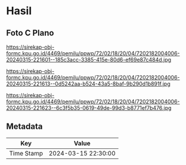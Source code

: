 # Hasil

## Foto C Plano

https://sirekap-obj-formc.kpu.go.id/4469/pemilu/ppwp/72/02/18/20/04/7202182004006-20240315-221601--185c3acc-3385-415e-80d6-ef69e87c484d.jpg

https://sirekap-obj-formc.kpu.go.id/4469/pemilu/ppwp/72/02/18/20/04/7202182004006-20240315-221613--0d5242aa-b524-43a5-8baf-9b290d1b891f.jpg

https://sirekap-obj-formc.kpu.go.id/4469/pemilu/ppwp/72/02/18/20/04/7202182004006-20240315-221623--6c3f5b35-0619-49de-99d3-b8771ef7b476.jpg


## Metadata

| Key        | Value               |
| ---------- | ------------------- |
| Time Stamp | 2024-03-15 22:30:00 |



